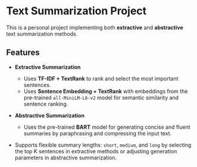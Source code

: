 # Text Summarization Project

This is a personal project implementing both **extractive** and **abstractive** text summarization methods.

## Features

- **Extractive Summarization**  
  - Uses **TF-IDF + TextRank** to rank and select the most important sentences.  
  - Uses **Sentence Embedding + TextRank** with embeddings from the pre-trained `all-MiniLM-L6-v2` model for semantic similarity and sentence ranking.

- **Abstractive Summarization**  
  - Uses the pre-trained **BART** model for generating concise and fluent summaries by paraphrasing and compressing the input text.

- Supports flexible summary lengths: `short`, `medium`, and `long` by selecting the top K sentences in extractive methods or adjusting generation parameters in abstractive summarization.
